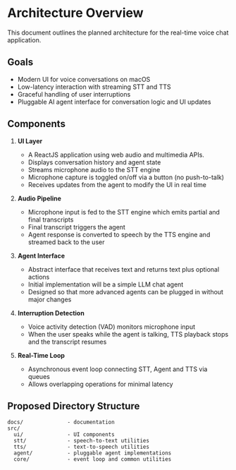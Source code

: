 # Architecture Overview

This document outlines the planned architecture for the real-time voice chat application.

## Goals

- Modern UI for voice conversations on macOS
- Low-latency interaction with streaming STT and TTS
- Graceful handling of user interruptions
- Pluggable AI agent interface for conversation logic and UI updates

## Components

1. **UI Layer**
   - A ReactJS application using web audio and multimedia APIs.
   - Displays conversation history and agent state
   - Streams microphone audio to the STT engine
   - Microphone capture is toggled on/off via a button (no push-to-talk)
   - Receives updates from the agent to modify the UI in real time

2. **Audio Pipeline**
   - Microphone input is fed to the STT engine which emits partial and final transcripts
   - Final transcript triggers the agent
   - Agent response is converted to speech by the TTS engine and streamed back to the user

3. **Agent Interface**
   - Abstract interface that receives text and returns text plus optional actions
   - Initial implementation will be a simple LLM chat agent
   - Designed so that more advanced agents can be plugged in without major changes

4. **Interruption Detection**
   - Voice activity detection (VAD) monitors microphone input
   - When the user speaks while the agent is talking, TTS playback stops and the transcript resumes

5. **Real-Time Loop**
   - Asynchronous event loop connecting STT, Agent and TTS via queues
   - Allows overlapping operations for minimal latency

## Proposed Directory Structure

```
docs/              - documentation
src/
  ui/              - UI components
  stt/             - speech-to-text utilities
  tts/             - text-to-speech utilities
  agent/           - pluggable agent implementations
  core/            - event loop and common utilities
```
